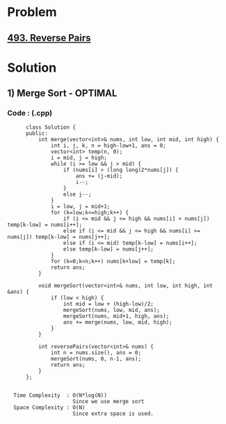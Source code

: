 # Problem

## [493. Reverse Pairs](https://leetcode.com/problems/reverse-pairs/)


# Solution 

## 1) Merge Sort - OPTIMAL

       
      
      
   ### Code : (.cpp)
    
          class Solution {
          public:
              int merge(vector<int>& nums, int low, int mid, int high) {
                  int i, j, k, n = high-low+1, ans = 0;
                  vector<int> temp(n, 0);
                  i = mid, j = high;
                  while (i >= low && j > mid) {
                      if (nums[i] > (long long)2*nums[j]) {
                          ans += (j-mid);
                          i--;
                      }
                      else j--;
                  }
                  i = low, j = mid+1;
                  for (k=low;k<=high;k++) {
                      if (i <= mid && j <= high && nums[i] < nums[j]) temp[k-low] = nums[i++];
                      else if (i <= mid && j <= high && nums[i] >= nums[j]) temp[k-low] = nums[j++];
                      else if (i <= mid) temp[k-low] = nums[i++];
                      else temp[k-low] = nums[j++];
                  }
                  for (k=0;k<n;k++) nums[k+low] = temp[k];
                  return ans;
              }

              void mergeSort(vector<int>& nums, int low, int high, int &ans) {
                  if (low < high) {
                      int mid = low + (high-low)/2;
                      mergeSort(nums, low, mid, ans);
                      mergeSort(nums, mid+1, high, ans);
                      ans += merge(nums, low, mid, high);
                  }
              }

              int reversePairs(vector<int>& nums) {
                  int n = nums.size(), ans = 0;
                  mergeSort(nums, 0, n-1, ans);
                  return ans;
              }
          };

 
      Time Complexity  : O(N*log(N)) 
                         Since we use merge sort
      Space Complexity : O(N)
                         Since extra space is used.
